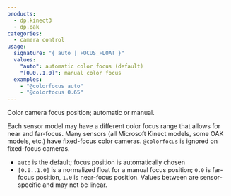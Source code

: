 ```yaml
---
products:
  - dp.kinect3
  - dp.oak
categories:
  - camera control
usage:
  signature: "{ auto | FOCUS_FLOAT }"
  values:
    "auto": automatic color focus (default)
    "[0.0..1.0]": manual color focus
  examples:
    - "@colorfocus auto"
    - "@colorfocus 0.65"
---
```


Color camera focus position; automatic or manual.

Each sensor model may have a different color focus range that
allows for near and far-focus. Many sensors (all Microsoft Kinect
models, some OAK models, etc.) have fixed-focus color cameras.
`@colorfocus` is ignored on fixed-focus cameras.

* `auto` is the default; focus position is automatically chosen
* `[0.0..1.0]` is a normalized float for a manual focus position;
  `0.0` is far-focus position, `1.0` is near-focus position.
  Values between are sensor-specific and may not be linear.

